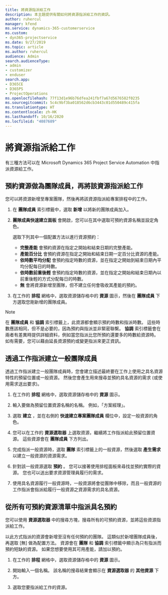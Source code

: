 ```yaml
---
title: 將資源指派給工作
description: 本主題提供有關如何將資源指派給工作的資訊。
author: ruhercul
manager: kfend
ms.service: dynamics-365-customerservice
ms.custom:
- dyn365-projectservice
ms.date: 9/27/2019
ms.topic: article
ms.author: ruhercul
audience: Admin
search.audienceType:
- admin
- customizer
- enduser
search.app:
- D365CE
- D365PS
- ProjectOperations
ms.openlocfilehash: 77f13d1e96b76dfea241fbf7a67d5676582f0235
ms.sourcegitcommit: 5c4c9bf3ba018562d6cb3443c01d550489c415fa
ms.translationtype: HT
ms.contentlocale: zh-HK
ms.lasthandoff: 10/16/2020
ms.locfileid: "4087689"
---
```

# <a name="assign-a-resource-to-a-task"></a>將資源指派給工作

有三種方法可以在 Microsoft Dynamics 365 Project Service Automation 中指派資源給工作。

## <a name="book-a-resource-as-a-team-member-and-then-assign-the-resource-to-a-task"></a>預約資源做為團隊成員，再將該資源指派給工作

您可以將資源新增至專案團隊，然後再將該資源指派給專案排程中的工作。

1. 在 **團隊成員** 索引標籤中，選取 **新增** 以將新的團隊成員加入。 

2. **團隊成員快速建立面板** 會開啟，您可以在其中選取可預約資源名稱並設定角色。 

    選取下列其中一個配置方法以進行資源預約：

    - **完整產能** 會預約資源在指定之開始和結束日期的完整產能。
    - **產能百分比** 會預約資源在指定之開始和結束日期一定百分比資源的產能。
    - **依時數平均分配** 會預約指定時數的資源，並在指定之開始到結束日期內平均分配每日的時數。
    - **依時數前重後輕** 會預約指定時數的資源，並在指定之開始和結束日期內以前重後輕的方式分配每日的時數。
    - **無** 會將資源新增至團隊，但不建立任何會吸收其產能的預約。

3. 在工作的 **排程** 網格中，選取資源儲存格中的 **資源** 圖示，然後在 **團隊成員** 下方選取您剛新增的團隊成員。 

> [!NOTE]
> 在 **團隊成員** 和 **協調** 索引標籤上，此資源都會顯示預約時數和指派時數。 這些時數應該相同，但不是必要的，因為預約與指派並非緊密聯繫。 **協調** 索引標籤會在兩者有差異時提供詳細資料，例如當您指派比您所預約還要多的時數給資源時。 如有需要，您可以藉由延長資源預約或變更指派來更正資訊。

## <a name="create-a-generic-team-member-through-task-assignment"></a>透過工作指派建立一般團隊成員

透過工作指派建立一般團隊成員時，您會建立描述最終要在工作上使用之具名資源特性的預留位置或一般資源。 然後您會產生用來搜尋並預約具名資源的需求 (或使用需求送出要求)。

1. 在工作的 **排程** 網格中，選取資源儲存格中的 **資源** 圖示。

2. 輸入要做為預留位置資源名稱的名稱。 例如，「方案經理」。

3. 選取 **建立** ，並在右側的 **快速建立專案團隊成員** 欄位中，設定一般資源的角色。

4. 您可以在工作的 **資源選取器** 上選取資源，繼續將工作指派給此預留位置資源。 這些資源會在 **團隊成員** 下方列出。

5. 完成指派一般資源時，選取 **團隊** 索引標籤上的一般資源，然後選取 **產生需求** 以建立一般資源的資源需求。

6. 針對該一般資源選取 **預約** 。 您可以接著使用排程面板來尋找並預約實際的資源。 您也可以送出要求資源管理員履行的需求。

7. 使用具名資源履行一般資源時，一般資源將會從團隊中移除，而且一般資源的工作指派會指派給履行一般資源之資源需求的具名資源。

## <a name="assign-a-named-resource-from-the-list-of-all-bookable-resources"></a>從所有可預約資源清單中指派具名預約

您可以使用 **資源選取器** 中的搜尋方塊，搜尋所有的可預約資源，並將這些資源指派給工作。

以此方式指派的資源會新增至沒有任何預約的團隊。 這類似於新增團隊成員後，再選取 [無] 做為配置方法。 資源會在 **團隊** 和 **協調** 索引標籤中顯示為只有指派而預約短缺的資源。 如果您想要使用其可用產能，請加以預約。

1. 在工作的 **排程** 網格中，選取資源儲存格中的 **資源** 圖示。

2. 開始輸入一個名稱。 該名稱的搜尋結果會顯示在 **資源選取器** 的 **其他資源** 下方。

3. 選取您要指派給工作的資源。

